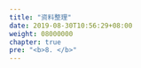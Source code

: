 ```yaml
---
title: "资料整理"
date: 2019-08-30T10:56:29+08:00
weight: 08000000
chapter: true
pre: "<b>8. </b>"
---
```

